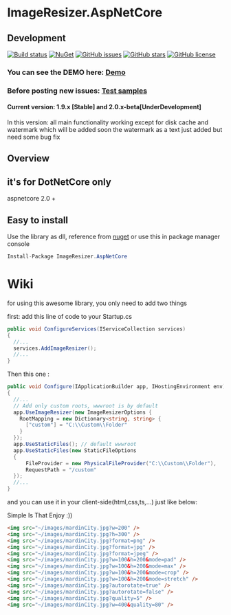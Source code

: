 
# ImageResizer.AspNetCore

## Development 



[![Build status](https://img.shields.io/appveyor/ci/keyone2693/imageresizer-aspnetcore.svg)](https://ci.appveyor.com/project/keyone2693/imageresizer-aspnetcore)
[![NuGet](https://img.shields.io/nuget/v/ImageResizer.AspNetCore.svg)](https://www.nuget.org/packages/ImageResizer.AspNetCore/)
[![GitHub issues](https://img.shields.io/github/issues/keyone2693/ImageResizer.AspNetCore.svg?maxAge=25920?style=plastic)](https://github.com/keyone2693/ImageResizer.AspNetCore/issues)
[![GitHub stars](https://img.shields.io/github/stars/keyone2693/ImageResizer.AspNetCore.svg?maxAge=25920?style=plastic)](https://github.com/keyone2693/ImageResizer.AspNetCore/stargazers)
[![GitHub license](https://img.shields.io/github/license/keyone2693/ImageResizer.AspNetCore.svg?maxAge=25920?style=plastic)](https://github.com/keyone2693/ImageResizer.AspNetCore/blob/master/LICENSE)


### You can see the DEMO here: [Demo](http://imageresizer.aspnetcore.keyone2693.ir/)

### Before posting new issues: [Test samples](https://github.com/keyone2693/ImageResizer.AspNetCore/tree/master/TestExample)


#### Current version: 1.9.x [Stable] and 2.0.x-beta[UnderDevelopment]
In this version:
all main functionality working
except for disk cache and watermark which will be added soon
the watermark as a text just added but need some bug fix

## Overview

## it's for DotNetCore only
aspnetcore 2.0 +

## Easy to install
Use the library as dll, reference from [nuget](https://www.nuget.org/packages/ImageResizer.AspNetCore/)
or use this in package manager console
```c#
Install-Package ImageResizer.AspNetCore
```



# Wiki

for using this awesome library, you only need to add two things

first:
add this line of code to your Startup.cs


```c#
public void ConfigureServices(IServiceCollection services)
{
  //...
  services.AddImageResizer();
  //...
}
```

Then this one :

```c#
public void Configure(IApplicationBuilder app, IHostingEnvironment env)
{
  //...
  // Add only custom roots, wwwroot is by default
  app.UseImageResizer(new ImageResizerOptions {
    RootMapping = new Dictionary<string, string> {
      ["custom"] = "C:\\Custom\\Folder"
    }
  });
  app.UseStaticFiles(); // default wwwroot
  app.UseStaticFiles(new StaticFileOptions
  {
      FileProvider = new PhysicalFileProvider("C:\\Custom\\Folder"),
      RequestPath = "/custom"
  });
  //...
}
```
and you can use it in your client-side(html,css,ts,...) just like below:

Simple Is That Enjoy :))

```html
<img src="~/images/mardinCity.jpg?w=200" />
<img src="~/images/mardinCity.jpg?h=300" />
<img src="~/images/mardinCity.jpg?format=png" />
<img src="~/images/mardinCity.jpg?format=jpg" />
<img src="~/images/mardinCity.jpg?format=jpeg" />
<img src="~/images/mardinCity.jpg?w=100&h=200&mode=pad" />
<img src="~/images/mardinCity.jpg?w=100&h=200&mode=max" />
<img src="~/images/mardinCity.jpg?w=100&h=200&mode=crop" />
<img src="~/images/mardinCity.jpg?w=100&h=200&mode=stretch" />
<img src="~/images/mardinCity.jpg?autorotate=true" />
<img src="~/images/mardinCity.jpg?autorotate=false" />
<img src="~/images/mardinCity.jpg?quality=5" />
<img src="~/images/mardinCity.jpg?w=400&quality=80" />

```


